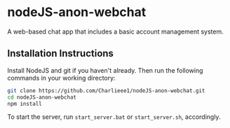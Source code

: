 # nodeJS-anon-webchat
A web-based chat app that includes a basic account management system.

## Installation Instructions
Install NodeJS and git if you haven't already. Then run the following commands in your working directory:
```bash
git clone https://github.com/Charlieee1/nodeJS-anon-webchat.git
cd nodeJS-anon-webchat
npm install
```
To start the server, run `start_server.bat` or `start_server.sh`, accordingly.
